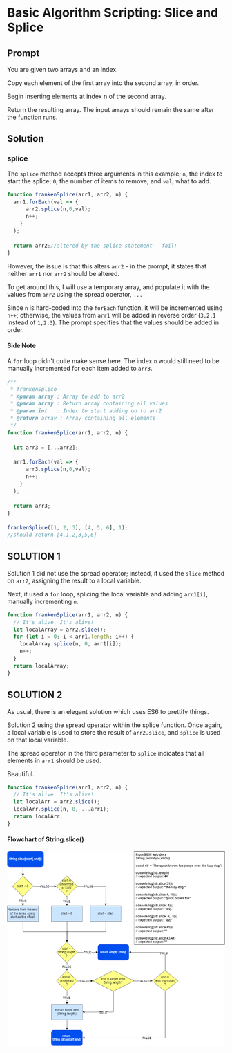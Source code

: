 # Basic Algorithm Scripting: Slice and Splice

## Prompt

You are given two arrays and an index.

Copy each element of the first array into the second array, in order.

Begin inserting elements at index n of the second array.

Return the resulting array. The input arrays should remain the same after the function runs.

## Solution

### splice

The `splice` method accepts three arguments in this example; `n`, the index to start the splice; `0`, the number of items to remove, and `val`, what to add.


```JavaScript
function frankenSplice(arr1, arr2, n) {
  arr1.forEach(val => {
      arr2.splice(n,0,val);
      n++;
    }
  );

  return arr2;//altered by the splice statement - fail!
}
```

However, the issue is that this alters `arr2` - in the prompt, it states that neither `arr1` nor `arr2` should be altered.

To get around this, I will use a temporary array, and populate it with the values from `arr2` using the spread operator, `...`

Since `n` is hard-coded into the `forEach` function, it will be incremented using `n++`; otherwise, the values from `arr1` will be added in reverse order (`3,2,1` instead of `1,2,3`). The prompt specifies that the values should be added in order.

#### Side Note
A `for` loop didn't quite make sense here. The index `n` would still need to be manually incremented for each item added to `arr3`.

```JavaScript
/**
 * frankenSplice
 * @param array : Array to add to arr2
 * @param array : Return array containing all values
 * @param int   : Index to start adding on to arr2
 * @return array : Array containing all elements
 */
function frankenSplice(arr1, arr2, n) {

  let arr3 = [...arr2];

  arr1.forEach(val => {
      arr3.splice(n,0,val);
      n++;
    }
  );

  return arr3;
}

frankenSplice([1, 2, 3], [4, 5, 6], 1);
//should return [4,1,2,3,5,6]
```

## SOLUTION 1

Solution 1 did not use the spread operator; instead, it used the `slice` method on `arr2`, assigning the result to a local variable.

Next, it used a `for` loop, splicing the local variable and adding `arr1[i]`, manually incrementing `n`.

```JavaScript
function frankenSplice(arr1, arr2, n) {
  // It's alive. It's alive!
  let localArray = arr2.slice();
  for (let i = 0; i < arr1.length; i++) {
    localArray.splice(n, 0, arr1[i]);
    n++;
  }
  return localArray;
}
```

## SOLUTION 2

As usual, there is an elegant solution which uses ES6 to prettify things.

Solution 2 using the spread operator within the splice function. Once again, a local variable is used to store the result of `arr2.slice`, and `splice` is used on that local variable.

The spread operator in the third parameter to `splice` indicates that all elements in `arr1` should be used.

Beautiful.

```JavaScript
function frankenSplice(arr1, arr2, n) {
  // It's alive. It's alive!
  let localArr = arr2.slice();
  localArr.splice(n, 0, ...arr1);
  return localArr;
}
```

#### Flowchart of String.slice()
![String.slice flowchart](String.slice.png)